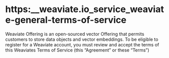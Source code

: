 # https:\_\_weaviate.io_service_weaviate-general-terms-of-service

Weaviate Offering is an open-sourced vector Offering that permits customers to store data objects and vector embeddings. To be eligible to register for a Weaviate account, you must review and accept the terms of this Weaviates Terms of Service (this “Agreement” or these “Terms”)
